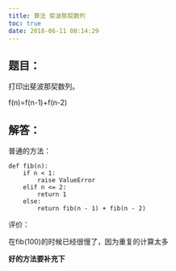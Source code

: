 ```yaml
---
title: 算法 斐波那契数列
toc: true
date: 2018-06-11 08:14:29
---
```



## 题目：


打印出斐波那契数列。

f(n)=f(n-1)+f(n-2)


## 解答：


普通的方法：


    def fib(n):
        if n < 1:
            raise ValueError
        elif n <= 2:
            return 1
        else:
            return fib(n - 1) + fib(n - 2)


评价：

在fib(100)的时候已经很慢了，因为重复的计算太多

**好的方法要补充下**

